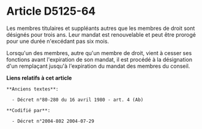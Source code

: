 # Article D5125-64

Les membres titulaires et suppléants autres que les membres de droit sont désignés pour trois ans. Leur mandat est
renouvelable et peut être prorogé pour une durée n'excédant pas six mois.

Lorsqu'un des membres, autre qu'un membre de droit, vient à cesser ses fonctions avant l'expiration de son mandat, il est
procédé à la désignation d'un remplaçant jusqu'à l'expiration du mandat des membres du conseil.

**Liens relatifs à cet article**

	**Anciens textes**:

	  - Décret n°80-280 du 16 avril 1980 - art. 4 (Ab)

	**Codifié par**:

	  - Décret n°2004-802 2004-07-29
